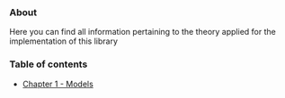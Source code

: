 ### About
Here you can find all information pertaining to the theory applied for the implementation of this library

### Table of contents
- [Chapter 1 - Models](theory/chapter1.md)

